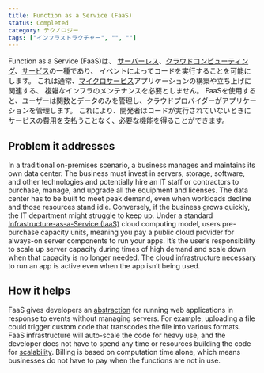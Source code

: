 ```yaml
---
title: Function as a Service (FaaS)
status: Completed
category: テクノロジー
tags: ["インフラストラクチャー", "", ""]
---
```


Function as a Service (FaaS)は、
[サーバーレス](/ja/serverless/)、[クラウドコンピューティング](/ja/cloud-computing/)、[サービス](/ja/service/)の一種であり、
イベントによってコードを実行することを可能にします。
これは通常、[マイクロサービス](/ja/microservices-architecture/)アプリケーションの構築や立ち上げに関連する、
複雑なインフラのメンテナンスを必要としません。
FaaSを使用すると、ユーザーは関数とデータのみを管理し、クラウドプロバイダーがアプリケーションを管理します。
これにより、開発者はコードが実行されていないときにサービスの費用を支払うことなく、必要な機能を得ることができます。

## Problem it addresses

In a traditional on-premises scenario, a business manages and maintains its own data center.
The business must invest in servers, storage, software, and other technologies
and potentially hire an IT staff or contractors to purchase, manage, and upgrade all the equipment and licenses.
The data center has to be built to meet peak demand, even when workloads decline and those resources stand idle.
Conversely, if the business grows quickly, the IT department might struggle to keep up.
Under a standard [Infrastructure-as-a-Service (IaaS)](/infrastructure-as-a-service/) cloud computing model,
users pre-purchase capacity units, meaning you pay a public cloud provider for always-on server components to run your apps.
It’s the user’s responsibility to scale up server capacity during times of high demand
and scale down when that capacity is no longer needed.
The cloud infrastructure necessary to run an app is active even when the app isn’t being used.

## How it helps

FaaS gives developers an [abstraction](/abstraction/) for running web applications in response to events without managing servers.
For example, uploading a file could trigger custom code that transcodes the file into various formats.
FaaS infrastructure will auto-scale the code for heavy use,
and the developer does not have to spend any time or resources building the code for [scalability](/scalability/).
Billing is based on computation time alone, which means businesses do not have to pay when the functions are not in use.
